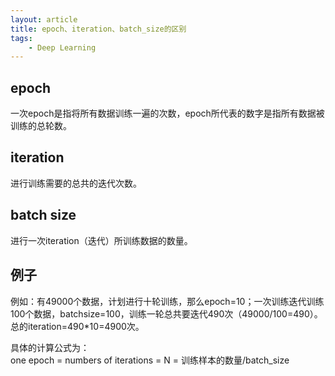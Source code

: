 ```yaml
---
layout: article
title: epoch、iteration、batch_size的区别
tags:
    - Deep Learning
---
```


## epoch

一次epoch是指将所有数据训练一遍的次数，epoch所代表的数字是指所有数据被训练的总轮数。

## iteration

进行训练需要的总共的迭代次数。

## batch size

进行一次iteration（迭代）所训练数据的数量。

<!--more-->

## 例子

例如：有49000个数据，计划进行十轮训练，那么epoch=10；一次训练迭代训练100个数据，batchsize=100，训练一轮总共要迭代490次（49000/100=490）。总的iteration=490\*10=4900次。

具体的计算公式为：  
one epoch = numbers of iterations = N = 训练样本的数量/batch_size